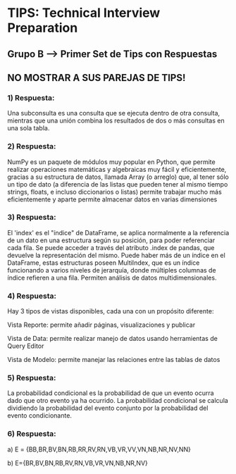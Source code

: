 <h1>TIPS: Technical Interview Preparation</h1>
<h2>Grupo B --&gt; Primer Set de Tips con Respuestas</h2>
<h2>NO MOSTRAR A SUS PAREJAS DE TIPS!</h2>
<h3>1)  Respuesta:</h3>
<p>Una subconsulta es una consulta que se ejecuta dentro de otra consulta, mientras que una unión combina los resultados de dos o más consultas en una sola tabla. </p>
<h3>2)  Respuesta:</h3>
<p>NumPy es un paquete de módulos muy popular en Python, que permite realizar operaciones matemáticas y algebraicas muy fácil y eficientemente, gracias a su estructura de datos, llamada Array (o arreglo) que, al tener sólo un tipo de dato (a diferencia de las listas que pueden tener al mismo tiempo strings, floats, e incluso diccionarios o listas) permite trabajar mucho más eficientemente y aparte permite almacenar datos en varias dimensiones </p>
<h3>3)  Respuesta:</h3>
<p>El 'index' es el "índice" de DataFrame, se aplica normalmente a la referencia de un dato en una estructura según su posición, para poder referenciar cada fila. Se puede acceder a través del atributo .index de pandas, que devuelve la representación del mismo. Puede haber más de un índice en el DataFrame, estas estructuras poseen MultiIndex, que es un índice funcionando a varios niveles de jerarquía, donde múltiples columnas de índice refieren a una fila. Permiten análisis de datos multidimensionales. </p>
<h3>4)  Respuesta:</h3>
<p>Hay 3 tipos de vistas disponibles, cada una con un propósito diferente:</p>
<p>Vista Reporte: permite añadir páginas, visualizaciones y publicar</p>
<p>Vista de Data: permite realizar manejo de datos usando herramientas de Query Editor</p>
<p>Vista de Modelo: permite manejar las relaciones entre las tablas de datos</p>
<h3>5)  Respuesta:</h3>
<p>La probabilidad condicional es la probabilidad de que un evento ocurra dado que otro evento ya ha ocurrido. La probabilidad condicional se calcula dividiendo la probabilidad del evento conjunto por la probabilidad del evento condicionante.</p>

<h3>6)  Respuesta:</h3>
<p>a) E = {BB,BR,BV,BN,RB,RR,RV,RN,VB,VR,VV,VN,NB,NR,NV,NN}</p>
<p>b) E={BR,BV,BN,RB,RV,RN,VB,VR,VN,NB,NR,NV}</p>
